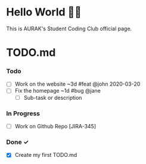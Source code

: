 # Hello World 👋🏻

This is AURAK's Student Coding Club official page. 

# TODO.md

### Todo

- [ ] Work on the website ~3d #feat @john 2020-03-20  
- [ ] Fix the homepage ~1d #bug @jane  
  - [ ] Sub-task or description  

### In Progress

- [ ] Work on Github Repo [JIRA-345]  

### Done ✓

- [x] Create my first TODO.md  
